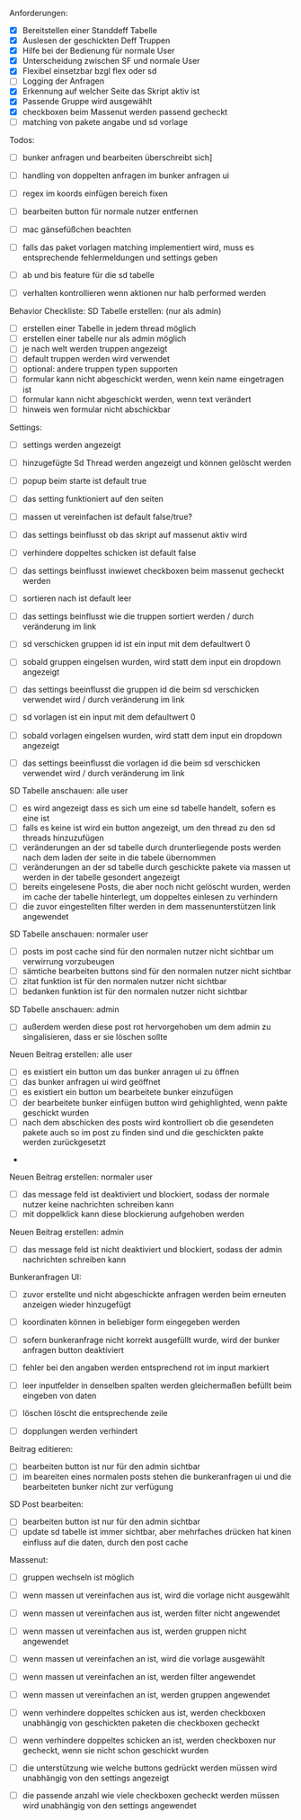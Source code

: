 

Anforderungen:
- [x] Bereitstellen einer Standdeff Tabelle
- [x] Auslesen der geschickten Deff Truppen
- [x] Hilfe bei der Bedienung für normale User
- [x] Unterscheidung zwischen SF und normale User
- [x] Flexibel einsetzbar bzgl flex oder sd
- [ ] Logging der Anfragen
- [x] Erkennung auf welcher Seite das Skript aktiv ist
- [x] Passende Gruppe wird ausgewählt
- [x] checkboxen beim Massenut werden passend gecheckt
- [ ] matching von pakete angabe und sd vorlage

Todos:
- [ ] bunker anfragen und bearbeiten überschreibt sich]
- [ ] handling von doppelten anfragen im bunker anfragen ui
- [ ] regex im koords einfügen bereich fixen
- [ ] bearbeiten button für normale nutzer entfernen
- [ ] mac gänsefüßchen beachten
- [ ] falls das paket vorlagen matching implementiert wird, muss es entsprechende fehlermeldungen und settings geben
- [ ] ab und bis feature für die sd tabelle
- [ ] verhalten kontrollieren wenn aktionen nur halb performed werden 


Behavior Checkliste:
SD Tabelle erstellen: (nur als admin)
- [ ] erstellen einer Tabelle in jedem thread möglich
- [ ] erstellen einer tabelle nur als admin möglich
- [ ] je nach welt werden truppen angezeigt
- [ ] default truppen werden wird verwendet
- [ ] optional: andere truppen typen supporten
- [ ] formular kann nicht abgeschickt werden, wenn kein name eingetragen ist
- [ ] formular kann nicht abgeschickt werden, wenn text verändert
- [ ] hinweis wen formular nicht abschickbar

Settings:
- [ ] settings werden angezeigt
- [ ] hinzugefügte Sd Thread werden angezeigt und können gelöscht werden
- [ ] popup beim starte ist default true
- [ ] das setting funktioniert auf den seiten
- [ ] massen ut vereinfachen ist default false/true?
- [ ] das settings beinflusst ob das skript auf massenut aktiv wird
- [ ] verhindere doppeltes schicken ist default false
- [ ] das settings beinflusst inwiewet checkboxen beim massenut gecheckt werden
- [ ] sortieren nach ist default leer
- [ ] das settings beinflusst wie die truppen sortiert werden / durch veränderung im link
- [ ] sd verschicken gruppen id ist ein input mit dem defaultwert 0
- [ ] sobald gruppen eingelsen wurden, wird statt dem input ein dropdown angezeigt
- [ ] das settings beeinflusst die gruppen id die beim sd verschicken verwendet wird / durch veränderung im link
- [ ] sd vorlagen ist ein input mit dem defaultwert 0
- [ ] sobald vorlagen eingelsen wurden, wird statt dem input ein dropdown angezeigt
- [ ] das settings beeinflusst die vorlagen id die beim sd verschicken verwendet wird / durch veränderung im link


SD Tabelle anschauen: alle user
- [ ] es wird angezeigt dass es sich um eine sd tabelle handelt, sofern es eine ist
- [ ] falls es keine ist wird ein button angezeigt, um den thread zu den sd threads hinzuzufügen
- [ ] veränderungen an der sd tabelle durch drunterliegende posts werden nach dem laden der seite in die tabele übernommen
- [ ] veränderungen an der sd tabelle durch geschickte pakete via massen ut werden in der tabelle gesondert angezeigt
- [ ] bereits eingelesene Posts, die aber noch nicht gelöscht wurden, werden im cache der tabelle hinterlegt, um doppeltes einlesen zu verhindern
- [ ] die zuvor eingestellten filter werden in dem massenunterstützen link angewendet

SD Tabelle anschauen: normaler user
- [ ] posts im post cache sind für den normalen nutzer nicht sichtbar um verwirrung vorzubeugen
- [ ] sämtiche bearbeiten buttons sind für den normalen nutzer nicht sichtbar
- [ ] zitat funktion ist für den normalen nutzer nicht sichtbar
- [ ] bedanken funktion ist für den normalen nutzer nicht sichtbar

SD Tabelle anschauen: admin
- [ ] außerdem werden diese post rot hervorgehoben um dem admin zu singalisieren, dass er sie löschen sollte

Neuen Beitrag erstellen: alle user
- [ ] es existiert ein button um das bunker anragen ui zu öffnen
- [ ] das bunker anfragen ui wird geöffnet
- [ ] es existiert ein button um bearbeitete bunker einzufügen
- [ ] der bearbeitete bunker einfügen button wird gehighlighted, wenn pakte geschickt wurden
- [ ] nach dem abschicken des posts wird kontrolliert ob die gesendeten pakete auch so im post zu finden sind und die geschickten pakte werden zurückgesetzt
- 

Neuen Beitrag erstellen: normaler user
- [ ] das message feld ist deaktiviert und blockiert, sodass der normale nutzer keine nachrichten schreiben kann
- [ ] mit doppelklick kann diese blockierung aufgehoben werden

Neuen Beitrag erstellen: admin
- [ ] das message feld ist nicht deaktiviert und blockiert, sodass der admin nachrichten schreiben kann

Bunkeranfragen UI:
- [ ] zuvor erstellte und nicht abgeschickte anfragen werden beim erneuten anzeigen wieder hinzugefügt
- [ ] koordinaten können in beliebiger form eingegeben werden
- [ ] sofern bunkeranfrage nicht korrekt ausgefüllt wurde, wird der bunker anfragen button deaktiviert
- [ ] fehler bei den angaben werden entsprechend rot im input markiert
- [ ] leer inputfelder in denselben spalten werden gleichermaßen befüllt beim eingeben von daten
- [ ] löschen löscht die entsprechende zeile
- [ ] dopplungen werden verhindert


Beitrag editieren:
- [ ] bearbeiten button ist nur für den admin sichtbar
- [ ] im beareiten eines normalen posts stehen die bunkeranfragen ui und die bearbeiteten bunker nicht zur verfügung

SD Post bearbeiten:
- [ ] bearbeiten button ist nur für den admin sichtbar
- [ ] update sd tabelle ist immer sichtbar, aber mehrfaches drücken hat kinen einfluss auf die daten, durch den post cache

Massenut:
- [ ] gruppen wechseln ist möglich
- [ ] wenn massen ut vereinfachen aus ist, wird die vorlage nicht ausgewählt
- [ ] wenn massen ut vereinfachen aus ist, werden filter nicht angewendet
- [ ] wenn massen ut vereinfachen aus ist, werden gruppen nicht angewendet

- [ ] wenn massen ut vereinfachen an ist, wird die vorlage ausgewählt
- [ ] wenn massen ut vereinfachen an ist, werden filter angewendet
- [ ] wenn massen ut vereinfachen an ist, werden gruppen angewendet

- [ ] wenn verhindere doppeltes schicken aus ist, werden checkboxen unabhängig von geschickten paketen die checkboxen gecheckt
- [ ] wenn verhindere doppeltes schicken an ist, werden checkboxen nur gecheckt, wenn sie nicht schon geschickt wurden

- [ ] die unterstützung wie welche buttons gedrückt werden müssen wird unabhängig von den settings angezeigt
- [ ] die passende anzahl wie viele checkboxen gecheckt werden müssen wird unabhängig von den settings angewendet
